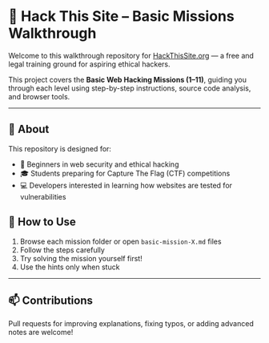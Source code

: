 # 🔐 Hack This Site – Basic Missions Walkthrough

Welcome to this walkthrough repository for [HackThisSite.org](https://www.hackthissite.org) — a free and legal training ground for aspiring ethical hackers.

This project covers the **Basic Web Hacking Missions (1–11)**, guiding you through each level using step-by-step instructions, source code analysis, and browser tools.

---

## 🧠 About

This repository is designed for:

- 🔰 Beginners in web security and ethical hacking
- 🎓 Students preparing for Capture The Flag (CTF) competitions
- 💻 Developers interested in learning how websites are tested for vulnerabilities


## 🚀 How to Use

1. Browse each mission folder or open `basic-mission-X.md` files
2. Follow the steps carefully
3. Try solving the mission yourself first!
4. Use the hints only when stuck

---


## 📫 Contributions

Pull requests for improving explanations, fixing typos, or adding advanced notes are welcome!

